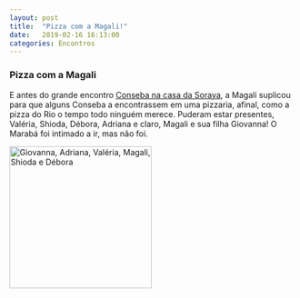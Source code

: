 ```yaml
---
layout: post
title:  "Pizza com a Magali!"
date:   2019-02-16 16:13:00
categories: Encontros
---
```


### Pizza com a Magali

E antes do grande encontro [Conseba na casa da Soraya](https://zullus.github.io/consebas/encontros/2019/02/09/churrasco-na-soraya.html "Churrasco na Soraya"), a Magali suplicou para que alguns Conseba a encontrassem em uma pizzaria, afinal, como a pizza do Rio o tempo todo ninguém merece. Puderam estar presentes, Valéria, Shioda, Débora, Adriana e claro, Magali e sua filha Giovanna! O Marabá foi intimado a ir, mas não foi.

<a href="https://s3-us-west-2.amazonaws.com/consebas/pizza-com-a-magali.jpg" target="_blank">
<img src="https://s3-us-west-2.amazonaws.com/consebas/pizza-com-a-magali.jpg" alt="Giovanna, Adriana, Valéria, Magali, Shioda e Débora" title="Giovanna, Adriana, Valéria, Magali, Shioda e Débora" width="250"/>
</a>
